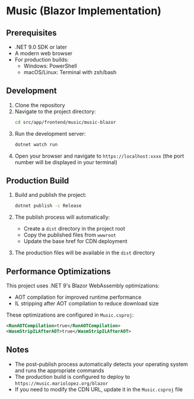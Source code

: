 # Music (Blazor Implementation)

## Prerequisites
- .NET 9.0 SDK or later
- A modern web browser
- For production builds:
  - Windows: PowerShell
  - macOS/Linux: Terminal with zsh/bash

## Development

1. Clone the repository
2. Navigate to the project directory:
   ```bash
   cd src/app/frontend/music/music-blazor
   ```
3. Run the development server:
   ```bash
   dotnet watch run
   ```
4. Open your browser and navigate to `https://localhost:xxxx` (the port number will be displayed in your terminal)

## Production Build

1. Build and publish the project:
   ```bash
   dotnet publish -c Release
   ```

2. The publish process will automatically:
   - Create a `dist` directory in the project root
   - Copy the published files from `wwwroot`
   - Update the base href for CDN deployment

3. The production files will be available in the `dist` directory

## Performance Optimizations

This project uses .NET 9's Blazor WebAssembly optimizations:
- AOT compilation for improved runtime performance
- IL stripping after AOT compilation to reduce download size

These optimizations are configured in `Music.csproj`:
```xml
<RunAOTCompilation>true</RunAOTCompilation>
<WasmStripILAfterAOT>true</WasmStripILAfterAOT>
```

## Notes

- The post-publish process automatically detects your operating system and runs the appropriate commands
- The production build is configured to deploy to `https://music.mariolopez.org/blazor`
- If you need to modify the CDN URL, update it in the `Music.csproj` file
